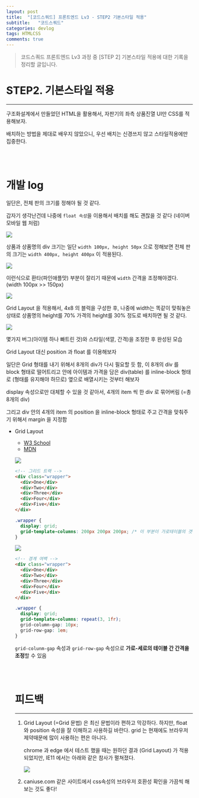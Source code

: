 ```yaml
---
layout: post
title:  "[코드스쿼드] 프론트엔드 Lv3 - STEP2 기본스타일 적용"
subtitle:   "코드스쿼드"
categories: devlog
tags: HTMLCSS
comments: true
---
```


> 코드스쿼드 프론트엔드 Lv3 과정 중 [STEP 2] 기본스타일 적용에 대한 기록을 정리할 글입니다.

# STEP2. 기본스타일 적용

---

구조화설계에서 만들었던 HTML을 활용해서, 자판기의 좌측 상품진열 UI만 CSS를 적용해보자.

배치하는 방법을 제대로 배우지 않았으니, 우선 배치는 신경쓰지 않고 스타일적용에만 집중한다.

<br/>

<br/>

# 개발 log

일단은, 전체 판의 크기를 정해야 될 것 같다.

갑자기 생각난건데 나중에 `float 속성`을 이용해서 배치를 해도 괜찮을 것 같다 (네이버 모바일 웹 처럼)

![](https://i.imgur.com/HXqU8X8.png)

상품과 상품명의 div 크기는 일단 `width 100px, height 50px` 으로 정해보면 전체 판의 크기는 `width 400px, height 400px` 이 적용된다.

![](https://imgur.com/ApIvya0.png)

이런식으로 환타(파인애플맛) 부분이 잘리기 때문에 `width` 간격을 조정해야겠다. (width 100px >> 150px)

![](https://imgur.com/ylknBpl.png)

Grid Layout 을 적용해서, 4x8 의 블럭을 구성한 후, 나중에 width는 똑같이 맞춰놓은 상태로 상품명의 height를 70% 가격의 height를 30% 정도로 배치하면 될 것 같다.

![](https://i.imgur.com/FpCQUTe.png)

몇가지 버그(아이템 하나 빠트린 것)와 스타일(색깔, 간격)을 조정한 후 완성된 모습

Grid Layout 대신 position 과 float 를 이용해보자

일단은 Grid 형태를 내기 위해서 8개의 div가 다시 필요할 듯 함, 이 8개의 div 를 block 형태로 떨어트리고 안에 아이템과 가격을 담은 div(table) 를 inline-block 형태로 (형태를 유지해야 하므로) 옆으로 배열시키는 것부터 해보자

display 속성으로만 대체할 수 있을 것 같아서, 4개의 item 씩 한 div 로 묶어버림 (=총 8개의 div)

그리고 div 안의 4개의 item 의 position 을 inline-block 형태로 주고 간격을 맞춰주기 위해서 margin 을 지정함

- Grid Layout

  - [W3 School](https://www.w3schools.com/css/css_grid.asp)
  - [MDN](https://developer.mozilla.org/ko/docs/Web/CSS/CSS_Grid_Layout/%EA%B7%B8%EB%A6%AC%EB%93%9C_%EB%A0%88%EC%9D%B4%EC%95%84%EC%9B%83%EC%9D%98_%EA%B8%B0%EB%B3%B8_%EA%B0%9C%EB%85%90)

  ![](https://i.imgur.com/9VtB4aN.png)

  ```HTML
  <!-- 그리드 트랙 -->
  <div class="wrapper">
    <div>One</div>
    <div>Two</div>
    <div>Three</div>
    <div>Four</div>
    <div>Five</div>
  </div>
  ```

  ```CSS
  .wrapper {
    display: grid;
    grid-template-columns: 200px 200px 200px; /* 이 부분이 가로테이블의 갯수를 뜻함 */
  }
  ```

  ![](https://i.imgur.com/0O8T7J4.png)

  ```HTML
  <!-- 경계 여백 -->
  <div class="wrapper">
    <div>One</div>
    <div>Two</div>
    <div>Three</div>
    <div>Four</div>
    <div>Five</div>
  </div>
  ```

  ```css
  .wrapper {
    display: grid;
    grid-template-columns: repeat(3, 1fr);
    grid-column-gap: 10px;
    grid-row-gap: 1em;
  }
  ```

  `grid-colunm-gap` 속성과 `grid-row-gap` 속성으로 **가로-세로의 테이블 간 간격을 조정**할 수 있음

  <br/>

  <br/>

  # 피드백

  ---

  1. Grid Layout (=Grid 문법) 은 최신 문법이라 편하고 막강하다. 하지만, float 와 position 속성을 잘 이해하고 사용하길 바란다. grid 는 현재에도 브라우저 제약때문에 많이 사용하는 편은 아니다.

     chrome 과 edge 에서 테스트 했을 때는 원하던 결과 (Grid Layout) 가 적용되었지만, IE11 에서는 아래와 같은 참사가 펼쳐졌다.

     ![](https://imgur.com/x22tlWS.png)

     

  2. caniuse.com 같은 사이트에서 css속성의 브라우저 호환성 확인을 가끔씩 해보는 것도 좋다!
